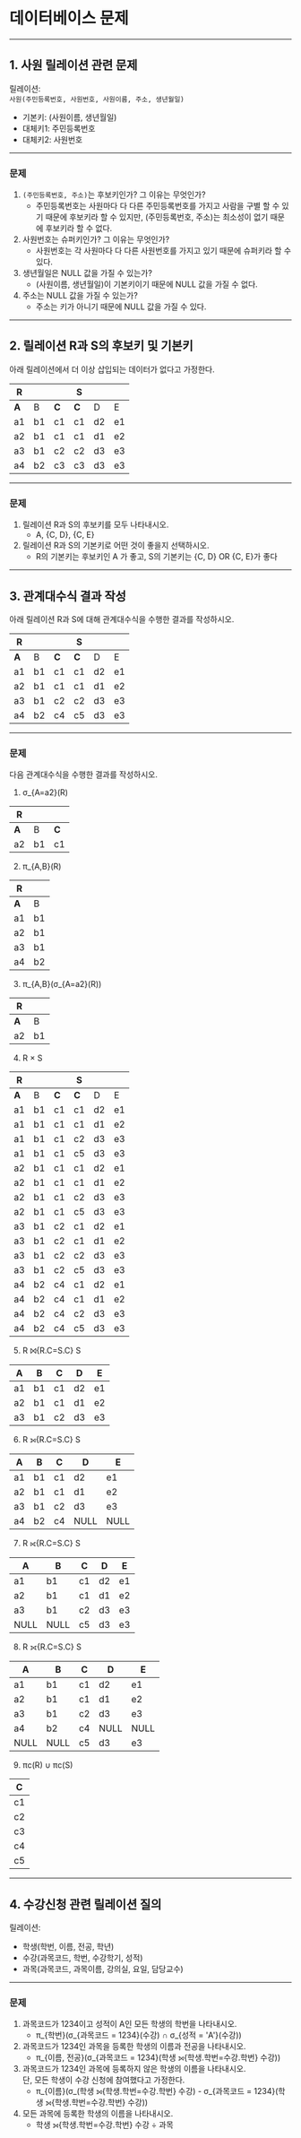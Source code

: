 # 데이터베이스 문제

---

## 1. 사원 릴레이션 관련 문제

릴레이션:  
`사원(주민등록번호, 사원번호, 사원이름, 주소, 생년월일)`  
- 기본키: (사원이름, 생년월일)  
- 대체키1: 주민등록번호  
- 대체키2: 사원번호  

---

### 문제

1. `(주민등록번호, 주소)`는 후보키인가? 그 이유는 무엇인가?
	- 주민등록번호는 사원마다 다 다른 주민등록번호를 가지고 사람을 구별 할 수 있기 때문에 후보키라 할 수 있지만, 
	  (주민등록번호, 주소)는 최소성이 없기 때문에 후보키라 할 수 없다. 
2. 사원번호는 슈퍼키인가? 그 이유는 무엇인가?
	- 사원번호는 각 사원마다 다 다른 사원번호를 가지고 있기 때문에 슈퍼키라 할 수 있다.
3. 생년월일은 NULL 값을 가질 수 있는가?
	- (사원이름, 생년월일)이 기본키이기 때문에 NULL 값을 가질 수 없다.
4. 주소는 NULL 값을 가질 수 있는가?
	- 주소는 키가 아니기 때문에 NULL 값을 가질 수 있다.
---

## 2. 릴레이션 R과 S의 후보키 및 기본키

아래 릴레이션에서 더 이상 삽입되는 데이터가 없다고 가정한다.

| **R** |   |     | **S** |   |     |
|-------|---|-----|-------|---|-----|
| **A** | B | **C** |**C** | D | E   |
| a1    | b1| c1  | c1    | d2| e1  |
| a2    | b1| c1  | c1    | d1| e2  |
| a3    | b1| c2  | c2    | d3| e3  |
| a4    | b2| c3  | c3    | d3| e3  |


---

### 문제

1. 릴레이션 R과 S의 후보키를 모두 나타내시오.
	- A, {C, D}, {C, E}
2. 릴레이션 R과 S의 기본키로 어떤 것이 좋을지 선택하시오.
	- R의 기본키는 후보키인 A 가 좋고, S의 기본키는 {C, D} OR {C, E}가 좋다 
---

## 3. 관계대수식 결과 작성

아래 릴레이션 R과 S에 대해 관계대수식을 수행한 결과를 작성하시오.

| **R** |   |     | **S** |   |     |
|-------|---|-----|-------|---|-----|
| **A** | B | **C** |**C** | D | E   |
| a1    | b1| c1  | c1    | d2| e1  |
| a2    | b1| c1  | c1    | d1| e2  |
| a3    | b1| c2  | c2    | d3| e3  |
| a4    | b2| c4  | c5    | d3| e3  |

---

### 문제

다음 관계대수식을 수행한 결과를 작성하시오.

1. σ_{A=a2}(R)  

| **R** |   |     |
|-------|---|-----|
| **A** | B | **C** |
| a2    | b1| c1  |

2. π_{A,B}(R)  

| **R** |   |  
|-------|---|
| **A** | B |
| a1    | b1| 
| a2    | b1| 
| a3    | b1|
| a4    | b2|

3. π_{A,B}(σ_{A=a2}(R))  

| **R** |   |  
|-------|---|
| **A** | B |
| a2    | b1| 

4. R × S  

| **R** |   |     | **S** |   |     |
|-------|---|-----|-------|---|-----|
| **A** | B | **C** | **C** | D | E   |
| a1    | b1| c1  | c1    | d2| e1  |
| a1    | b1| c1  | c1    | d1| e2  |
| a1    | b1| c1  | c2    | d3| e3  |
| a1    | b1| c1  | c5    | d3| e3  |
| a2    | b1| c1  | c1    | d2| e1  |
| a2    | b1| c1  | c1    | d1| e2  |
| a2    | b1| c1  | c2    | d3| e3  |
| a2    | b1| c1  | c5    | d3| e3  |
| a3    | b1| c2  | c1    | d2| e1  |
| a3    | b1| c2  | c1    | d1| e2  |
| a3    | b1| c2  | c2    | d3| e3  |
| a3    | b1| c2  | c5    | d3| e3  |
| a4    | b2| c4  | c1    | d2| e1  |
| a4    | b2| c4  | c1    | d1| e2  |
| a4    | b2| c4  | c2    | d3| e3  |
| a4    | b2| c4  | c5    | d3| e3  |


5. R ⨝{R.C=S.C} S  

| **A** | B | **C** | D | E   |
|-------|---|-------|---|-----|
| a1    | b1| c1    | d2| e1  |
| a2    | b1| c1    |d1 | e2  |
| a3    | b1| c2    |d3 | e3  |


6. R ⟕{R.C=S.C} S  

| **A** | B | **C** | D    | E    |
|-------|---|-------|------|------|
| a1    | b1| c1    | d2   | e1   |
| a2    | b1| c1    |d1    | e2   |
| a3    | b1| c2    |d3    | e3   |
| a4    | b2| c4    | NULL | NULL |

7. R ⟖{R.C=S.C} S  

| **A** | B  |**C** | D | E   |
|-------|----|------|---|-----|
| a1    | b1 |c1    | d2| e1  |
| a2    | b1 |c1    | d1| e2  |
| a3    | b1 | c2   | d3| e3  |
| NULL  |NULL| c5   | d3| e3  |

8. R ⟗{R.C=S.C} S  

| **A** | B  |**C** | D | E   |
|-------|----|------|---|-----|
| a1    | b1 |c1    | d2| e1  |
| a2    | b1 |c1    | d1| e2  |
| a3    | b1 | c2   | d3| e3  |
| a4    | b2| c4    | NULL | NULL |
| NULL  |NULL| c5   | d3| e3  |

9. πc(R) ∪ πc(S)

| **C** |
|-------|
|  c1   |
|  c2   |
|  c3   |
|  c4   |
|  c5   |

---

## 4. 수강신청 관련 릴레이션 질의

릴레이션:  
- 학생(학번, 이름, 전공, 학년)  
- 수강(과목코드, 학번, 수강학기, 성적)  
- 과목(과목코드, 과목이름, 강의실, 요일, 담당교수)  

---

### 문제

1. 과목코드가 1234이고 성적이 A인 모든 학생의 학번을 나타내시오.
	- π_{학번}(σ_{과목코드 = 1234}(수강) ∩ σ_{성적 = 'A'}(수강))
2. 과목코드가 1234인 과목을 등록한 학생의 이름과 전공을 나타내시오.
	- π_{이름, 전공}(σ_{과목코드 = 1234}(학생 ⟕{학생.학번=수강.학번} 수강))
3. 과목코드가 1234인 과목에 등록하지 않은 학생의 이름을 나타내시오.  
단, 모든 학생이 수강 신청에 참여했다고 가정한다.
	- π_{이름}(σ_(학생 ⟕{학생.학번=수강.학번} 수강) - σ_{과목코드 = 1234}(학생 ⟕{학생.학번=수강.학번} 수강))
4. 모든 과목에 등록한 학생의 이름을 나타내시오.
	- 학생 ⟕{학생.학번=수강.학번} 수강 ÷ 과목
